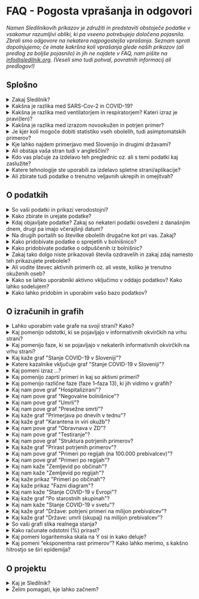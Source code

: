 <h1>FAQ - Pogosta vprašanja in odgovori</h1>

_Namen Sledilnikovih prikazov je združiti in predstaviti obstoječe podatke v vsakomur razumljivi obliki, ki pa vseeno potrebujejo določena pojasnila. Zbrali smo odgovore na nekatera najpogostejša vprašanja. Seznam sproti dopolnjujemo; če imate kakršna koli vprašanja glede naših prikazov (ali predlog za boljše pojasnilo) in jih ne najdete v FAQ, nam pišite na info@sledilnik.org. (Veseli smo tudi pohval, povratnih informacij ali predlogov!)_

## Splošno

<details>
  <summary id=why-sledilnik>Zakaj Sledilnik?</summary>

Naš cilj je pomagati pri razumevanju širjenja virusa in pripomoči k splošni ozaveščenosti, odzivnosti ter učinkovitosti ukrepov za zajezitev virusa. Več v [zavihku O projektu](/sl/about).

</details>

<details>
  <summary id=virus-vs-disease>Kakšna je razlika med SARS-Cov-2 in COVID-19?</summary>

**SARS-CoV-2** je angleška okrajšava za “Severe Acute Respiratory Syndrome Coronavirus 2” – to je mednarodno sprejeto ime virusa, ki povzroča bolezen **COVID-19**. Tudi slednje poimenovanje je kratica, skovana iz besed COrona VIrus Disease ter 2019, torej leta, ko je bolezen prvič izbruhnila.

</details>

<details>
  <summary id=ventilator-vs-respirator>Kakšna je razlika med ventilatorjem in respiratorjem? Kateri izraz je pravi(len)?</summary>

Načeloma sta oba pravilna. Pri Sledilniku smo najprej uporabljali *ventilator*, nato pa smo se po tehtanju argumentov ter na predlog člana strokovne skupine, ki svetuje Ministrstvu za zdravje, odločili za uporabo izraza *respirator*. Izraz "*medicinski ventilator*" je sicer ustreznejši z vidika medicinske stroke in tudi slovenskega jezika, izraz "respirator" pa se nam zdi boljši zaradi jedrnatosti in hkratne jasnosti v splošni oz. pogovorni uporabi. Več o dilemah poimenovanja lahko preberete v odličnem članku [**Respirator ali ventilator?** (STA, 24. marca 2020)](https://www.sta.si/2743782/respirator-ali-ventilator).

</details>

<details>
  <summary id=confirmed-cases>Kakšna je razlika med izrazom novookužen in potrjen primer?</summary>

V Sledilniku uporabljamo nabor izrazov, ki so razloženi v odgovoru [Kaj pomeni izraz …?](#chart-terminology). Za druge izraze, kot so novookužen, ki se pojavljajo v medijih, ne pa tudi v naših grafih, lahko pri uporabi pomaga [slovar Fran, različica covid-19](https://fran.si/o-portalu?page=Covid_19_2020).

</details>

<details>
  <summary id=all-infected>Je kjer koli mogoče dobiti statistiko vseh obolelih, tudi asimptomatskih primerov?</summary>

To trenutno ni mogoče. Razlogov je več: režim testiranja se je že večkrat spremenil (gl. [graf Stanje COVID-19 v Sloveniji](/sl/stats#chart-phases)) in vedno zajema le del populacije. Statistike asimptomatskih bolnikov, ki ne kažejo simptomov in niso zato nikjer zavedeni, tako ni mogoče dobiti.

</details>

<details>
  <summary id=other-countries>Kje lahko najdem primerjavo med Slovenijo in drugimi državami?</summary>

Na Sledilnikovi strani [Svet](/sl/world) je na voljo zemljevid sveta, ki prikazuje [Stanje COVID-19 v svetu](/sl/world#world-chart). Na tej strani sta tudi grafa [Države: potrjen primeri na milijon prebivalcev](/sl/world#countries-cases-chart) in [Države: umrli (skupaj) na milijon prebivalcev](/sl/world#countries-deaths-chart), ki kaže primerjavo med Slovenijo in različnimi skupinami držav glede na potrjene primere in število smrti zaradi COVID-19 na milijon prebivalcev.

Za podrobnejše primerjave, ki upoštevajo še druge kategorije razen umrlih, si lahko vedno ogledate katero od strani, kot sta [Coronavirus Pandemic](https://ourworldindata.org/coronavirus), stran raziskovalne skupine Our World in Data univerze v Oxfordu, ki omogoča prikaz in primerjavo podatkov za izbrane države, ter [COVID-19 Dashboard](https://coronavirus.jhu.edu/map.html), stran univerze Johns Hopkins (ene vodilnih raziskovalnih institucij v ZDA). Zaradi nezanesljivih podatkov je manj priporočljiva stran [Worldometer](https://www.worldometers.info/coronavirus/).

</details>

<details>
  <summary id=english-translation>Ali obstaja vaša stran tudi v angleščini?</summary>

Glavni prikazi Sledilnika so že prevedeni tako v angleščino kot v nekaj drugih jezikov (DE, HR, IT), v angleščini sta na voljo tudi stran [stran O projektu](/en/about), ki zajema osnovne podatke in vire podatkov, ter [stran FAQ - Pogosta vprašanja in odgovori](/en/faq). Preostale strani bodo prevedene takoj, ko bo mogoče. Sicer sta na voljo za prosto uporabo tako besedilni del kot izvorna koda. Vsi podatki so v bazi že zavedeni tudi z angleškimi oznakami, zato je mogoča tudi njihova mednarodna uporaba (izvoz).

</details>

<details>
  <summary id=are-you-paid>Kdo vas plačuje za izdelavo teh preglednic oz. ali s temi podatki kaj zaslužite?</summary>

Nihče oz. ne. Sledilnik je neprofitna pobuda, ustvarjena kot podpora sprotnemu zbiranju in urejanju ključnih podatkov o širjenju koronavirusa pri nas. Naša baza podatkov je javna in prosto dostopna, torej brezplačna in nekomercialna, in bo takšna tudi ostala. Gl. tudi vprašanje [Kako lahko pridobim in uporabim vašo bazo podatkov](#data-usage).

</details>

<details>
  <summary id=tech-used>Katere tehnologije ste uporabili za izdelavo spletne strani/aplikacije?</summary>

Stran je v JavaScriptu s pomočjo Vue.js, vizualizacije in grafi so narejeni v F# s pomočjo knjižnic Highcharts, projekt pa je odprt in na voljo na [GitHubu - Sledilnik](https://github.com/sledilnik).

</details>

<details>
  <summary id=restrictions>Ali zbirate tudi podatke o trenutno veljavnih ukrepih in omejitvah?</summary>

Ob uporabi razpoložljivih virov podatkov smo se trudili kar se da celovito zbrati in povzeti trenutno veljavne ukrepe, ki jih je sprejela slovenska vlada kot odgovor na pandemijo COVID-19, predvsem na izbranih področjih, ki se najbolj dotikajo vsakdanjega življenja.
Informacije, dostopne prek spletnega Sledilnika, vključno s povezavami na druge strani, so zbrane iz številnih uradnih virov, s katerimi nismo neposredno povezani, zato se je treba zavedati, da so zgolj informativne narave in se lahko občasno spreminjajo. Trenutni ukrepi so zbrani na strani [Ukrepi in omejitve](/sl/restrictions).
</details>

## O podatkih

<details>
  <summary id=data-reliability>So vaši podatki in prikazi verodostojni?</summary>

Podatke zbiramo iz različnih uradnih in drugih javnih virov – navedeni so na [strani Podatki](/sl/data).

Od 28. marca 2020 imamo vzpostavljeno tudi povezavo z Ministrstvom za zdravje, NIJZ in zdravstvenimi zavodi, od katerih zdaj neposredno dobivamo strukturirane podatke. Ekipa Sledilnika ne nadzoruje točnosti izvirnih podatkov in ne objavlja podatkov, ki niso pridobljeni iz uradnih virov ali sredstev javnega obveščanja, zato pa vse podatke navzkrižno preverja, da so pravilni in skladni z izvornimi.

</details>

<details>
  <summary id=data-collection>Kako zbirate in urejate podatke?</summary>

[Bazo podatkov](https://docs.google.com/spreadsheets/d/1N1qLMoWyi3WFGhIpPFzKsFmVE0IwNP3elb_c18t2DwY/edit#gid=0) urejamo s podatki NIJZ (po kategorijah). Podatke po regijah in starosti kdaj tudi kasneje dopolnjujemo in navzkrižno preverjamo, ko se spremenijo zaradi epidemioloških raziskav. Podatke o občinah sledimo v [tabeli Kraji](https://docs.google.com/spreadsheets/d/1N1qLMoWyi3WFGhIpPFzKsFmVE0IwNP3elb_c18t2DwY/edit#gid=598557107).

Urejanje podatkov bolnišnične oskrbe – [tabela Pacienti](https://docs.google.com/spreadsheets/d/1N1qLMoWyi3WFGhIpPFzKsFmVE0IwNP3elb_c18t2DwY/edit#gid=918589010):

- Dobivamo dnevna poročila in spremljamo objave vseh bolnišnic za COVID-19 (UKC Ljubljana, UKC Maribor, UK Golnik, SB Celje) – okoli 8h.

- Spremljamo število hospitaliziranih: vsi oddelki, v intenzivni enoti in na respiratorju (intubirani).

- Iz podatkov evidentiramo tudi prehode (sprejem/odpust) med posameznimi stanji (kadar je to mogoče zaznati).

- Kjer so podatki o prehodih (sprejem/odpust) nepopolni, s sklepanjem določimo vrednosti (uporabimo formulo).

- Vsi viri in sklepanja so zabeleženi kot komentar v posameznih celicah (možnost preverjanja).

- Podatke primerjamo s sumarnimi podatki o hospitaliziranih in intenzivni terapiji, ki jih objavlja Vlada RS.

  </details>

<details>
  <summary id=data-publish-time>Kdaj objavljate podatke? Zakaj so nekateri podatki osveženi z današnjim dnem, drugi pa imajo včerajšnji datum?</summary>

Večina podatkov se zbira za pretekli dan ob 23.59 (testi, potrjeni primeri ...), podatke o hospitalizacijah pa večinoma pridobimo do 9. ure vsak dan za vse bolnišnice. **Naši podatki so tako osveženi ponavadi med 10.00 in 12.00**.

Ko objavimo sveže dnevne podatke, so ti na voljo na vseh naših distribucijskih poteh (CSV, REST, spletna stran), o objavi poročamo tudi na družbenih omrežjih ([Facebook](https://www.facebook.com/COVID19Sledilnik) in [Twitter](https://twitter.com/sledilnik)).

</details>

<details>
  <summary id=data-differences>Na drugih portalih so številke obolelih drugačne kot pri vas. Zakaj?</summary>

Sledilnik uporablja zgolj potrjene, uradne podatke, ki jih dnevno sporočajo NIJZ in vse slovenske bolnišnice, ki zdravijo bolezen COVID-19. Naši podatki tako prihajajo neposredno iz preverjenih virov, hkrati pa jih tudi sami navzkrižno primerjamo že od začetka delovanja (4. 3. 2020). Razlike v objavljenih podatkih se po navadi pojavijo zato, ker so bili zajeti ob različnih urah dneva. Gl. tudi vprašanje [So vaši podatki in prikazi verodostojni?](#data-reliability)

</details>

<details>
  <summary id=data-hospital-in>Kako pridobivate podatke o sprejetih v bolnišnico?</summary>

Bolnišnice o posameznih sprejemih ali odpustih, iz katerih bi lahko pridobili natančne podatke, ne poročajo vedno. Število sprejemov ponavadi izračunamo iz podatkov o trenutno hospitaliziranih in razlike glede na prejšni dan, ki ji prištejemo število odpuščenih in umrlih na določen dan. Podobno vodimo tudi evidenco o sprejemih in odpustih v enotah za intenzivno terapijo ter za priklop in odklop na/od respirator(ja).

</details>

<details>
  <summary id=data-hospital-out>Kako pridobivate podatke o odpuščenih iz bolnišnic?</summary>

Podatek **Odpuščeni iz bolnišnice** je izračunan na podlagi podatkov, ki jih dnevno dobivamo neposredno iz bolnišnic, torej iz preverjenega vira. Večinoma za vse bolnišnice dobivamo dnevno število odpuščenih, iz katerega lahko sklepamo o številu novo sprejetih. Glej tudi [Kako pridobivate podatke o sprejetih v bolnišnico?](#data-hospital-in)

</details>

<details>
  <summary id=data-recovered>Zakaj tako dolgo niste prikazovali števila ozdravelih in zakaj zdaj namesto teh prikazujete prebolele?</summary>

Sledilnik se je pri številu ozdravelih zanašal na uradne vire (Vlada RS, mediji). Poročanja o ozdravelih so žal še vedno redka – za zdaj imamo samo par potrjenih virov o "ozdravelih", rednih podatkov in uradnih virov pa ni, kakor tudi ne uradne defincije, kdaj je določena oseba ozdravela. V okviru Inštituta za mikrobiologijo in imunologijo je potekala [nacionalna raziskava o COVID-19](https://covid19.biolab.si/), ki bo pokazala tudi, koliko ljudi je bolezen COVID-19 že prebolelo. Ker trenutno še ni znano, kakšne so morebitne posledice prebolele bolezni COVID-19 (s tem se ukvarjajo različne študije, rezultati pa še dolgo ne bodo znani), in ker tudi zdravstvene institucije govorijo o preboleli bolezni (in ne o ozdravelih), smo skladno s tem spremenili tako terminologijo kot način izračunavanja števila *aktivnih* (trenutno stanje potrjeno okuženih) in *prebolelih* (skupaj). Gl. tudi vprašanje [Ali vodite števec aktivnih primerov oz. ali veste, koliko je trenutno okuženih oseb?](#data-active-cases).

Ministrstvo za zdravje je 14. aprila objavilo [Priporočila za zaključek izolacije in vrnitev na delovno mesto](https://www.zbornica-zveza.si/wp-content/uploads/2020/04/PRIPORO%C4%8CILO-Zaklju%C4%8Dek-izolacije-in-vrnitev-na-delovna-mesta-po-preboleli-bolezni-COVID-19.pdf), iz katerih lahko razberemo, kdaj se za osebo sklepa, da je prebolela okužbo in se lahko vrne na delo. Za osebe s simptomi je to 14 dni po umiritvi simptomov, za zdravstvene delavce je po 14 dneh obvezen kontrolni bris, ki mora biti negativen 2x zapored. Vlada RS sicer redno poroča o odpuščenih iz bolnišnice, za katere pa ne vemo, ali so res že preboleli bolezen. Iz objavljenih priporočil je razvidno, da sta pri teh bolnikih po odpustu v domačo oskrbo potrebna dva zaporedna negativna kontrolna brisa, da bi se oseba štela za sposobno vrnitve na delo. ECDC je v svojem [poročilu](https://www.ecdc.europa.eu/sites/default/files/documents/covid-19-rapid-risk-assessment-coronavirus-disease-2019-ninth-update-23-april-2020.pdf) navedla: *The 14-day incidence of reported COVID-19 cases in the EU/EEA and UK, providing an estimate of the prevalence of active cases in the population...*, zato smo izbrali 14-dnevno obdobje kot povprečno trajanje okužbe, torej čas, ko je potrjen primer aktiven.

Opazili smo, da [Worldometer](https://www.worldometers.info/coronavirus/#countries) poroča o številu okrevanj, a žal nam podatka, od kod črpajo te informacije, ni uspelo pridobiti. Tudi nekateri drugi viri preprosto združujejo prebolele osebe s številom odpuščenih bolnikov iz bolnišnic. Ker menimo, da ta dva podatka ne kažeta enakega stanja bolezni, smo se odločili, da jih prikazujemo ločeno; to sta  kazalnika **Odpuščeni iz bolnišnice** in **Preboleli**.

*Opomba: izračun prebolelih smo spremenili 9. 5. 2020, in sicer izračunavamo prebolele zdaj po 14-dnevnem obdobju od potrditve primera (prej 21 dni), zato je bil opazen skok v številu prebolelih. Prosimo, da v oceni števila prebolelih upoštevate to razliko v izračunu. Podrobnejša razlaga spremenjenega izračunavanja je na voljo v članku na Mediumu [Od potrjeno okuženih do prebolelih](https://medium.com/@sledilnik/94c81674718e).*

</details>

<details>
  <summary id=data-active-cases>Ali vodite števec aktivnih primerih oz. ali veste, koliko je trenutno okuženih oseb?</summary>

Da, od konca aprila naprej grafično prikazujemo tudi te kazalnike. [Graf Stanje COVID-19 v Sloveniji](/sl/stats#metrics-comparison-chart) kaže sliko potrjenih primerov. Privzeti prikaz je **Aktivni** (zgoraj levo), ki nam kaže število aktivnih primerov in posebej še število hospitaliziranih, v intenzivni enoti ter na respiratorju (intubirani). S spremenitvijo prikaza *Aktivnih* v prikaz **Na dan** lahko vidimo podrobnosti stanja aktivnih oz. potrjenih primerov po posameznih dnevih (testiranja, potrjeni primeri, sprejeti v bolnišnico in odpuščeni, sprejeti v intenzivno enoto in odpuščeni ...), če pa izberemo prikaz **Skupaj**, lahko poleg drugih podatkov vidimo tudi število prebolelih.

Kazalnika *Aktivni primeri* in *Preboleli* nista podatka, pridobljena iz javnih virov; oba kažeta na osnovi uradnih podatkov izračunano vrednost. Vrednost *Aktivni primeri* je izračunana s preprostim odštevanjem uradnih podatkov za relevantno kategorijo, vrednost *Preboleli (skupaj)* odslikava stanje vseh potrjenih primerov pred dvema tednoma (minus umrli). Število prebolelih je preprosta ocena, ki temelji na vrednosti vseh potrjenih primerov v preteklosti na podlagi domneve, da se bolezen **povprečno preboli najkasneje v 14 dneh** (vir: [ECDC poročilo](https://www.ecdc.europa.eu/sites/default/files/documents/covid-19-rapid-risk-assessment-coronavirus-disease-2019-ninth-update-23-april-2020.pdf)); tako je število prebolelih na določen dan enako številu vseh potrjenih primerov dva tedna pred danim datumom, od katerega se odšteje še število umrlih do istega dne, ko se ugotavlja število prebolelih. Ocena je poenostavljena v smislu, da ne upošteva primerov resnejših dolgotrajnih komplikacij bolezni COVID-19.

*Opomba: izračun prebolelih smo spremenili 9. 5. 2020, in sicer izračunavamo prebolele zdaj po 14-dnevnem obdobju od potrditve primera (prej 21 dni), zato je bil opazen skok v številu prebolelih. Prosimo, da v oceni števila prebolelih upoštevate to razliko v izračunu. Podrobnejša razlaga spremenjenega izračunavanja je na voljo v članku na Mediumu [Od potrjeno okuženih do prebolelih](https://medium.com/@sledilnik/94c81674718e).*

Formula za izračun vrednosti:
- Preboleli (skupaj) = Potrjeni primeri (skupaj) pred 14 dnevi – Umrli (skupaj) do dneva izračuna

- Aktivni primeri = Potrjeni primeri (skupaj) − Preboleli (skupaj) − Umrli (skupaj)

</details>

<details>
  <summary id=data-contribute>Kako se lahko uporabniki aktivno vključimo v oddajo podatkov? Kako lahko sodelujem?</summary>

Sledilnik ne zbira osebnih podatkov uporabnikov niti podatkov, ki bi jih želeli o svojem stanju ali o stanju v bolnišnicah posredovati posamezniki.

Lahko pa uporabniki prostovoljno pomagate z zbiranjem in preverjanjem podatkov iz medijev (in tudi s terena), pri statističnih in drugih analizah ipd. Za takšno obliko sodelovanja, opozorila in konstruktivne predloge nam pišite na info@sledilnik.org.

</details>

<details>
  <summary id=data-usage>Kako lahko pridobim in uporabim vašo bazo podatkov?</summary>

Naša baza podatkov je javna in prosto dostopna v obliki [**CSV datotek**, **REST API-ja** in **Google Docs preglednic**](/sl/data). Prosimo vas, da nam sporočite, s kakšnim namenom boste podatke uporabili, ter Sledilnik obvezno navedete kot vir.

Ker so oznake podatkov tudi v angleščini (gl. vprašanje [Ali obstaja vaša stran tudi v angleščini?](#english-translation)), je mogoča tudi njihova mednarodna uporaba (izvoz, prikaz).

</details>

## O izračunih in grafih

<details>
  <summary id=chart-usage>Lahko uporabim vaše grafe na svoji strani? Kako?</summary>

Lahko! Na svojo spletno stran lahko vgradite poljuben graf ali prikaz – ob navedbi vira, seveda. Grafi imajo na desni strani gumb *Deli graf na*, s katerim lahko izbirate, kje želite graf deliti (FB, TW, splet). Lahko pa tudi [kliknete sem](/sl/embed) in s seznama izberete graf, ki ga želite vgraditi.

</details>

<details>
  <summary id=chart-infocard-percent>Kaj pomenijo odstotki, ki se pojavljajo v informativnih okvirčkih na vrhu strani?</summary>

Gre za odstotno stopnjo rasti na današnji dan v številu oseb glede na prejšnji dan. Če je, recimo, včeraj bilo v intenzivni enoti 16 oseb, danes pa so sprejeli še štiri, je to 25 % več glede na včerajšnje stanje.

</details>

<details>
  <summary id=chart-infocard-phase>Kaj pomenijo faze, ki se pojavljajo v nekaterih informativnih okvirčkih na vrhu strani?</summary>

Vlada RS je 6. 10. 2020 predstavila [načrt in ukrepe za zajezitev novega vala okužb s koronavirusom](https://www.gov.si/novice/2020-10-06-predsednik-vlade-janez-jansa-predstavil-nacrt-in-ukrepe-za-2-val-koronavirusa/). Ta ima **tri faze**. Vsaka faza nam pove, katere ukrepe moramo sprejeti, da bi zajezili širitev okužb. *Uradna verzija ukrepov je na voljo na tej [povezavi](https://www.gov.si/assets/vlada/Fotografije/PV/10-2020/ukrepi.pptx), preglednejši infogram pa [tukaj](https://infogram.com/nacrt_ukrepov_2_val-1h9j6q3y1y852gz).*

**Faze temeljijo na treh dejavnikih, ki jih vključno s številko faze prikazujejo posamezne infokartice na vrhu Sledilnikove strani**:
* Število pozitivnih prebivalcev na COVID-19 na 100.000 prebivalcev v okviru zadnjih 14 dni. Podatek je prikazan na infokartici *14-dnevna pojavnost*.
* Število obolelih v bolnišnicah. Podatek je prikazan na infokartici *Hospitalizirani*.
* Število obolelih v v enoti za intenzivno terapijo. Podatek je prikazan na infokartici *V intenzivni enoti*.

**Zelena faza** ni posebej opredeljena. To je faza pripravljenosti, v kateri se zavedamo, da bo koronavirus še nekaj časa med nami, zato se morajo upoštevati splošni higienski ukrepi – razkuževanje, nošenje maske in ohranjanje varnostne razdalje; epidemiološke služba deluje normalno v skladu z ZNB. NIJZ je pripravil [splošna priporočila za obdobje sproščanja ukrepov](https://www.nijz.si/sl/preprecevanje-okuzbe-z-virusom-sars-cov-2-v-obdobju-sproscanja-ukrepov), ki jih je smiselno upoštevati ves čas.

**Oranžna faza** je sestavljena iz treh paketov ukrepov glede na stanje vseh treh dejavnikov.
1. paket: **> 40** (14-dnevna pojavnost) **> 60** (hospitalizirani) **> 15** (v intenzivni enoti). Ukrepi: omejitev zbiranja 10/50/500; obvezne maske v zaprtih prostorih, na JPP in v gneči na prostem; časovna omejitev dela gostinskih lokalov; obvezni testi in karantene za [nevarne države](sl/stats#europe-chart); priporočeno delo od doma; posamične prepovedi obiskov v ogroženih domovih za ostarele.

2. paket: **> 80** (14-dnevna pojavnost) **> 100** (hospitalizirani) **> 20** (v intenzivni enoti). Ukrepi: strežba samo sedečim za mizami, razredčitev miz v lokalih; zbiranje do 10 ljudi javno in zasebno (izjema: verski obredi in poroke; nadzorovane javne kulturne in športne prireditve ob upoštevanju ukrepov); prireditve brez zakusk; obvezna uporaba razkuževalnih sredstev za roke v skupnih prostorih večstanovanjskih stavb ter poslovnih stavb (obvezna namestitev razpršilnikov za razkužila); omejitev števila oseb v zaprtih javnih prostorih (trgovine, banke, pošte, uradi ipd.); prepoved obiskov v domovih za ostarele in bolnišnicah v posameznih okoljih/občinah.

3. paket: **> 120** (14-dnevna pojavnost) **> 180** (hospitalizirani) **> 30** (v intenzivni enoti). Ukrepi: zapora/karantena posameznih občin ali regij; splošna prepoved obiskov v bolnišnicah in zavodih; zaprtje gostinskih lokalov; zaprtje fitnes centrov in športnih objektov za amaterje, za skupinske športe; omejitev delovanja frizerskih in kozmetičnih salonov na največ eno stranko na prostor; prepoved vseh javnih in kulturnih prireditev ter verskih obredov in porok v posameznih občinah ali regijah; zaprtje nenujne zdravstvene in zobozdravstvene dejavnosti.

**Rdeča faza** je sestavljena iz treh paketov ukrepov glede na stanje vseh treh dejavnikov.
1. paket: **> 140** (14-dnevna pojavnost) **> 250** (hospitalizirani) **> 50** (v intenzivni enoti). Ukrepi: zaprtje trgovskih centrov; šola na daljavo za srednje šole in univerze; zaprtje kulturnih ustanov; splošna prepoved verskih obredov in porok s prisotnimi gosti.

2. paket: **> 170** (14-dnevna pojavnost) **> 300** (hospitalizirani) **> 50** (v intenzivni enoti). Ukrepi: šola na daljavo za vse; posebni dodatni sloti za starejše; zaprtje frizerskih in kozmetičnih salonov; zaprtje hotelov; zaprtje športnih objektov za amaterje za individualne športe ter za športno dejavnost otrok in mladostnikov; omejitev gibanja med 22.30 in 5. uro.

3. paket: **> xxx** (14-dnevna pojavnost) **> 360** (hospitalizirani) **> 60** (v intenzivni enoti). Ukrepi: omejitev gibanja med občinami; zaprtje vrtcev; zaustavitev javnega prometa; zaprtje meja (razen tovorni promet in nujni prehodi); omejitev izhodov razen nujnih izjem; zapiranje posameznih gospodarskih dejavnosti. (V veljavi tudi vsi drugi sektorski ukrepi državnega načrta.)

Vsi trenutno veljavni ukrepi in omejitve so zbrani na strani [Ukrepi in omejitve](/sl/restrictions).

</details>

<details>
  <summary id=metrics-comparison-chart>Kaj kaže graf "Stanje COVID-19 v Sloveniji"?</summary>

[Graf](/sl/stats#metrics-comparison-chart) prikazuje dnevno in skupno dinamiko širjenja okužbe od začetka do danes. Uporabljeni kazalniki (gl. [Katere kazalnike vključuje graf o stanju?](#chart-metrics-included)) nam pomagajo razumeti, kako uspešno obvladujemo širjenje virusa. Spremljamo lahko, kakšen je dnevni prirast primerov, in posredno vidimo, ali ukrepi delujejo; iz podatka o številu hospitaliziranih in deleža teh v intenzivni enoti lahko razberemo, koliko oseb je bolezen resno ogrozila, hkrati pa nam ti podatki kažejo tudi, kolikšna je obremenjenost zdravstvenega sistema.

Spodaj na časovnem traku so označene prelomne točke: od prvega potrjenega primera (4. 3. 2020) do ukrepov (po ključni besedi in datumu), sprejetih za zajezitev širjenja, ter njihovega rahljanja, kar nam pomaga spremljati dinamiko spremenljivk glede na ukrepe.

</details>

<details>
  <summary id=chart-metrics-included>Katere kazalnike vključuje graf "Stanje COVID-19 v Sloveniji"?</summary>

[Graf](/sl/stats#metrics-comparison-chart) vključuje:

* **Testiranja (na dan)** = Število opravljenih testiranj na prisotnost virusa SARS-CoV-2, ki povzroča bolezen COVID-19. V prvih fazah epidemije je to bil pomemben pokazatelj razširjenosti virusa, a se je s spremembo metodologije testiranja oz. vzorca testiranih to spremenilo v kazalec kapacitete zdravstvenega oz. diagnostičnega sistema.

* **Testiranja (skupaj)** = Vsota testiranj do dne; podatek je uporaben v smislu primerjave oz. deleža celotne populacije, vendar je zavajajoč, saj so določene osebe lahko testirane večkrat (npr. zdravstveni delavci, zaposleni v DSO ipd.).

* **Potrjeni primeri (na dan)** = Število potrjenih primerov na dan na podlagi testov. Ta kazalec ne odraža dejanskega gibanja novih okužb v populaciji, saj se s testi ne vzorči celotne populacije, ampak se ciljno testira rizične in poklicne skupine.

* **Potrjeni primeri (skupaj)** = Skupno število vseh potrjenih primerov do določenega dne.

* **Aktivni primeri** = Potrjeni primeri (skupaj) – Preboleli (skupaj) – Umrli (skupaj)

* **Preboleli (skupaj)** = Število prebolelih na določen dan je preprosta ocena, enaka številu vseh potrjenih primerov dva tedna pred danim datumom (ob predpostavki, da se bolezen povprečno preboli najkasneje v 14 dneh), od katerega se odšteje še število umrlih do istega dne, ko se ugotavlja število prebolelih. Gl. tudi [Zakaj tako dolgo niste prikazovali števila ozdravelih in zakaj zdaj namesto teh prikazujete prebolele?](#data-recovered)

* **Hospitalizirani** = Trenutno število oseb v bolnišnični oskrbi (na navadnem oddelku ali v enoti za intenzivno terapijo).

* **Hospitalizirani (skupaj)** = Vsota vseh do sedaj sprejetih v bolnišnico do dne.

* **V intenzivni enoti** = Trenutno število oseb v enotah intenzivne terapije.

* **Na respiratorju (intubirani)** = Trenutno število oseb, ki za dihanje potrebujejo respirator (medicinski ventilator).

* **Odpuščeni iz bolnišnice (na dan)** = Število odpuščenih iz bolnišnice na ta dan.

* **Odpuščeni iz bolnišnice (skupaj)** = Vsota vseh odpuščenih iz bolnišnice do tega dne.

* **Umrli (na dan)** = Število umrlih za posledicami COVID-19 na ta dan.

* **Umrli (skupaj)** = Vsota vseh umrlih do tega dne.

</details>

<details>
  <summary id=chart-terminology>Kaj pomeni izraz …? </summary>

Sledilnik uporablja terminologijo, ki je skladna z uradnimi oznakami in smernicami WHO in ECDC (Evropskega centra za preprečevanje in obvladovanje bolezni). V prikazih se uporabljajo naslednje oznake:
* **potrjeni primeri** = To je število oseb, ki so bile pozitivne na testu prisotnosti virusa SARS-CoV-2. Ker je število potrjenih primerov odvisno zgolj od testiranja in ker zaradi spremenjene politike testiranja večina okuženih z blagimi simptomi sploh ne bo testirana na prisotnost COVID-19, je podatek o potrjenih primerih bistveno manjši od dejanskega števila okuženih ljudi.

* **hospitalizirani** = To je število potrjenih primerov, ki imajo tako resne simptome bolezni COVID-19, da so bile sprejete v bolnišnično oskrbo.

* **v intenzivni enoti** = Označuje število hospitaliziranih oseb, ki so zaradi simptomov bolezni COVID-19 v življenjski nevarnosti in potrebujejo namestitev v enoti za intenzivno terapijo. Gre za podmnožico kategorije *Hospitalizirani*.

* **na respiratorju (intubirani)** = Označuje število hospitaliziranih oseb v intenzivni enoti, ki za dihanje potrebujejo respirator (medicinski ventilator) z intubacijo (invazivna mehanska ventilacija). Gre za podmnožico kategorije *V intenzivni enoti* in kategorije *Hospitalizirani*.

* **preboleli** = To je ocena števila oseb, pri katerih je bila potrjena okužba in naj bi po 14 dneh prebolele bolezen. Število prebolelih je tako enako številu vseh potrjenih primerov dva tedna pred danim datumom, od katerega se odšteje še število umrlih do istega dne, ko se ugotavlja število prebolelih. Gl. tudi [Zakaj tako dolgo niste prikazovali števila ozdravelih in zakaj zdaj namesto teh prikazujete prebolele?](#data-recovered)

</details>

<details>
  <summary id=cases-chart>Kaj pomenijo zaprti primeri in kaj so aktivni primeri? </summary>

Vse potrjene primere kaže [graf Potrjeni primeri](/sl/stats#cases-chart). Sicer pa je za spremljanje epidemije pomembno vedeti, koliko je še aktualno okuženih. Zato uporabljamo terminologijo:

**Zaprti primeri** – seštevek vseh potrjenih primerov, ki niso več okuženi z virusom, torej števila prebolelih in mrtvih.

**Aktivni primeri** – pomenijo vse potrjene okužbe z virusom, ki so še vedno aktualne (osebe virus še vedno prebolevajo). Gl. tudi [Katere kazalnike vključuje graf o stanju?](#data-recovered)

</details>


<details>
  <summary id=chart-phases>Kaj pomenijo različne faze (faze 1–faza 13), ki jih vidimo v grafih?</summary>

Navpične črte delijo faze, zamejene z datumi, ko so odgovorni organi spremenili način zbiranja informacij o širjenju okužbe (spremeni se način testiranja, razglašena ali preklicana epidemija, spremeba sledenja stikov...).

Faze so prikazane zato, ker se je s spremembo metodologije testiranja ali sledenja stikov spremenil tudi pomen določenih kazalcev, po katerih lahko presojamo razširjenost okužb.

* **Faza 1 (4.–12. marec 2020)**: Zabeleženi so prvi primeri okužbe pri nas. Sledi se vsem primerom, testirajo se vsi kontakti.

* **Faza 2 (13.–19. marec 2020)**: Spremeni se [metodologija testiranja, razglašena epidemija](https://www.gov.si/novice/2020-03-14-spremenjeno-diagnosticiranje-za-realnejse-nacrtovanje-ukrepov-za-obvladovanje-epidemije/), uvedejo se interventni ukrepi o samoizolaciji in socialnem distanciranju.

* **Faza 3 (20. marec–7. april)**: Ponovno [se spremeni metodologija testiranja](https://www.gov.si/novice/2020-03-22-ministrstvo-za-zdravje-z-vrsto-ukrepov-v-boju-proti-covid-19/), vzpostavi se prepoved zbiranja več kot petih oseb na javnih površinah.

* **Faza 4 (8.–15. april)**: Nova [sprememba metodologije testiranja](https://www.gov.si/assets/ministrstva/MZ/DOKUMENTI/Koronavirus/145-Dopolnitev-navodil-glede-testiranja-na-COVID-19.pdf) – dodatno se testirajo tudi osebe z blagimi simptomi iz gospodinjstev, v katerih je več oseb z okužbo dihal.

* **Faza 5 (15.–21. april)**: Nova [sprememba metodologije testiranja](https://www.gov.si/assets/ministrstva/MZ/DOKUMENTI/Koronavirus/Druga-dopolnitev-navodil-za-testiranje-na-COVID-19.pdf) – ponovno se **po možnosti** testirajo **vse** osebe, pri katerih obstaja sum za mogočo okužbo s SARS-CoV-2 virusom.

* **Faza 6 (21. april–15. maj)**: Nova [sprememba metodologije testiranja](https://www.nijz.si/sites/www.nijz.si/files/uploaded/testiranje-pacientov-na-covid-19_21_4_2020.pdf) – ponovno se testirajo **vse** osebe, pri katerih obstaja sum za mogočo okužbo s SARS-CoV-2 virusom. Začne se [nacionalna raziskava](https://www.gov.si/novice/slovenija-bo-kot-prva-drzava-izvedla-raziskavo-koliko-ljudi-je-bolezen-covid19-nevede-prebolelo/) 3000 naključnih oseb (dodatna testiranja, testiranje krvi na prisotnost protiteles).

* **Faza 7 (15. maj-10. september)**: Vlada [prekliče epidemijo](https:https://www.gov.si/novice/2020-05-15-vlada-preklicala-epidemijo-nalezljive-bolezni-sars-cov-2-covid-19/) – nadaljne sproščanje ukrepov (karantena samo za državljane tretjih držav), večina ukrepov je ostala do konca maja.

* **Faza 8 (10. september–9. oktober)**: [Sprememba metodologije testiranja otrok](https://www.24ur.com/novice/korona/otrok-do-konca-prve-triade-z-blagimi-znaki-okuzbe-dihal-ne-bodo-vec-testirali.html) – mlajši otroci (do konca prve triade) se ne bodo več testirali samo ob simptomih prehlada, ampak šele ko bi imeli tako znake okužbe dihal kot tudi vročino in drisko.

* **Faza 9 (9.-17. oktober)**: NIJZ je sporočil da prehaja na [delno sledenje stikov](https://www.sta.si/2816961/zaradi-prevec-okuzb-s-koronavirusom-epidemiologi-dolocili-prioritete-pri-iskanju-stikov) – epidemiološka služba bo zaradi preveč okužb z novim koronavirusom prioritetno iskala stike okuženih v domovih starejših, socialnovarstvenih zavodih, šolstvu, zdravstvu in skupnih gospodinjstvih. Računajo na vse okužene, da sami obvestijo stike, ti pa naj ravnajo preventivno.

* **Faza 10 (17.-19. oktober)**: NIJZ je sporočil da [ne bo več sledil stikom](https://www.nijz.si/spremenjen-protokol-sledenja-stikom-okuzenih-z-novim-koronavirusom-sars-cov-2) – epidemiološka služba bo zaradi preveč okužb z novim koronavirusom vzpostavila kontakt z vsako osebo s potrjeno okužbo preko telefona, ji podala informacije o poteku izolacije in izdala kodo za aktivacijo v aplikaciji #OstaniZdrav. Oseba s potrjeno okužbo bo prejela tudi navodila, da sama obvesti vse osebe, s katerimi je bila v stiku. Posledično ne bo podajala predlogov za ukrep karantene.

* **Faza 11 (19.-26. oktober)**: Vlada je razglasila [epidemijo](https://www.gov.si/novice/2020-10-18-vlada-razglasila-epidemijo-nalezljive-bolezni-covid-19-na-obmocju-republike-slovenije/).

* **Faza 12 (26. oktober-6. november)**: Zaradi preobremenjenosti laboratorijev je prišlo do [spremembe metodologije testiranja](https://zd-sentjur.si/wp-content/uploads/2020/10/Nova_navodila_glede_testiranja_in_i_P.pdf). Testira se samo *osebe pri katerih se predvideva težji potek bolezni* in *osebe z epidemiološko indikacijo* (izpostavljena delovna mesta - zdravstvo, DSO, poklici z veliko stiki...). V družini z več bolnimi člani se testira najbolj bolnega oz. tistega, ki hodi na delo.

* **Faza 13 (6. november-)**: Glede na nedavno vključitev večjega števila mest za odvzem brisov se skladno s priporočili strokovno svetovalne skupine [spremeni metodologija testiranja](https://www.gov.si/novice/2020-11-06-spremenjen-nacin-testiranja-na-covid-19/) – brisi nosno-žrelnega predela ponovno jemljejo pri vseh osebah s sumom na covid-19.

</details>

<details>
  <summary id=patients-chart>Kaj nam pove graf "Hospitalizirani"?</summary>

[Graf](/sl/stats#patients-chart) nam v prikazu (*Vse bolnišnice*) kaže celotno sliko hospitalizacij glede na stanje pacientov po dnevih: stolpci s pozitivno vrednostjo (tisti nad vodoravno osjo) prikazujejo število sprejetih, število hospitaliziranih, z rdečimi odtenki so označeni posamezniki v enoti intenzivne terapije ter koliko od teh je v kritičnem stanju na respiratorju (intubirani). Stolpci z negativno vrednostjo (tisti pod vodoravno osjo) prikazujejo število odpuščenih in umrlih ta dan. Spodaj lahko izberemo tudi posamezno COVID-19 bolnišnico in tako pogled omejimo. Če spodaj izberemo pogled *Po bolnišnicah*, pa lahko za vsako od COVID-19 bolnišnic vidimo število oseb v bolnišnični oskrbi po dnevih.

Prikaz je lahko osnova za presojo bolnišničnih zmogljivosti in načrtovanje njihovega morebitnega povečanja. Po besedah ministra za zdravje Tomaža Gantarja je bilo spomladi stanje takšno: "Za bolnike s COVID-19 imamo v bolnišnicah pripravljenih 539 postelj, po potrebi se ta zmogljivost lahko poveča do 1000 postelj, ... Za intenzivno terapijo imamo trenutno na razpolago 113 postelj." Če vemo, da traja hospitalizacija nekoga v intenzivni enoti pri nas pribl. 14 dni ([po besedah dr. Matjaža Jereba](https://www.rtvslo.si/zdravje/novi-koronavirus/matjaz-jereb-smrtnost-kriticno-bolnih-na-oddelku-ni-velika/519962); svetovno povprečje je 3–6 tednov), lahko graf ponudi dober uvid o obremenitvi bolnišnic.

</details>

<details>
  <summary id=care-patients-chart>Kaj nam pove graf "Negovalne bolnišnice"?</summary>

[Graf](/sl/stats#care-patients-chart) nam prikazuje število oseb, ki so nameščeni v negovalne oddelke v bolnišnicah. Te osebe ne potrebujejo hospitalizacijo, zato niso nameščene na akutni oddelek ali intenzivno terapijo ampak so nameščene na negovalnem oddelku začasno.
Ponavadi gre za bolnike iz domov starejših občanov (DSO), ki so prestavljeni na negovalni oddelek za čas ko se v njihovem DSO pripravlja reorganizacija na rdečo in sivo cono. Podobno gre za potrjene primere v psihiatričnih bolnišnicah. 

</details>

<details>
  <summary id=deceased-chart>Kaj nam pove graf "Umrli"?</summary>

[Graf](/sl/stats#deceased-chart) nam prikazuje strukturo umrlih po lokaciji. Tako je prikazano, koliko ljudi je umrlo izven bolnišnic (večinoma gre za umrle v domovih za ostarele), na negovalnih oddelkih (začasno nameščeni), na akutnih oddelkih (hospitalizirani) in v intenzivni terapiji.

</details>

<details>
  <summary id=excess-deaths-chart>Kaj nam pove graf "Presežne smrti"?</summary>

[Graf](/sl/stats#excess-deaths-chart) prikazuje mesečno število umrlih v letu 2020 glede na podatke prejšnjih let. Izbirate lahko med dvema pogledoma: Primerjava po letih, kjer so letošnji podatki prikazani skupaj s podatki za leta 2010-2019 ter Presežek glede na zadnjih 5 let. Presežne smrti so izračunane kot odstotek povprečja za leta 2015-2019. Na tem grafu so tudi potrjene COVID-19 smrti, ki pa jih je manj kot vseh presežnih smrti. Razlog za to je, da COVID-19 smrti zunaj bolnišnic in DSO-jev (še) niso registrirane kot take, del presežka pa lahko predstavljajo tudi dodatne smrti kot posledica ukrepov, denimo slabšega dostopa do zdravstvenih storitev. Vir podatkov je centralni register prebivalstva pri MNZ in zajema vse smrti na področju Republike Slovenije kot tudi Slovencev v tujini, kar se razlikuje od podobnih podatkov, ki jih sicer objavlja SURS. Za zadnjih nekaj tednov so podatki še nepopolni in so možni še popravki. Potrjene COVID-19 smrti temeljijo na vladnih podatkih. 

</details>

<details>
  <summary id=daily-comparison-chart>Kaj kaže graf "Primerjava po dnevih v tednu"?</summary>

[Graf](/sl/stats#daily-comparison-chart) prikazuje dinamiko širjenja okužbe po posameznih dnevih v tednu. Izberete lahko tri poglede: *Potrjeni primeri* (novi primeri na ta dan), *Aktivni primeri* (skupno število aktivnih primerov na ta dan) in *Opravljeni testi* (na ta dan).
Na grafu je tako razvidna tipična tedenska dinamika (vikendi z zmanjšano dejavnostjo testiranja), kakor tudi tedenske rasti ali zmanjšanja na posameznem dnevu v tednu.

</details>

<details>
  <summary id=sources-chart>Kaj kaže graf "Karantena in viri okužb"?</summary>

[Graf](/sl/stats#sources-chart) v osnovnem prikazu *Karantena* (spodaj) prikazuje število oseb, poslanih v karanteno, potrjene primere v določenem tednu in delež potrjenih primerov, ki so bili že v karanteni.

Pozor: Prikaz podatkov o karanteni je narejen na podlagi virov NIJZ. Ker NIJZ podatkov ne objavlja redno oz. lahko prihaja do njihove zakasnitve, za njihovo točnost in popolnost ne odgovarjamo.

Če spodaj preklopimo na prikaz *Viri okužb*, so prikazani potrjeni primeri v določenem tednu po viru: uvoženi, povezani z uvoženimi, lokalni vir in neznani vir. Povečanje neznanega vira je kazalnik, da epidemiološko sledenje ni uspešno pri odkrivanju vira.
Prikaz *Uvoženi primeri* po tednih prikaže države, iz katerih so bili uvoženi posamezni primeri, in število teh primerov.
Vsi trije prikazi (spodaj) so na voljo tudi v obliki *(relativno)*, ki omogoča prikaz po deležu (%) – tako lahko primerjate gibanje kategorij po posameznih tednih.

</details>

<!---

<details>
  <summary id=ratios-chart>Kaj nam pove graf "Delež resnih primerov"?</summary>

[Graf](/sl/stats#ratios-chart) prikazuje deleže resnih primerov bolezni in smrtnosti v treh različnih prikazih. Vsi podatki so prikazani v odstotkih (%).
**Pozor**: Delež resnih primerov prikazuje delež vseh do zdaj hospitaliziranih (+ ICU, respirator). Ta prikaz torej ni vezan na trenutno hospitalizirane, ampak prikazuje hospitalizirane, ICU, respirator in smrti kot delež vseh potrjenih primerov. Če se je število potrjenih primerov na določen dan povečalo, število na respiratorju (intubirani) pa ne (je ostalo nespremenjeno), bo to povzročilo padec % na repiratorjih. Pri tem prikazu ni pomembna dnevna sprememba, ampak se prikazujejo trendi. Na začetku je zato krivulja zelo nestabilna, na koncu pa se stabilizira. Ideja tega grafa je, da nam nudi oceno deleža resnih primerov po posameznih kategorijah.

(*Resni primeri*) nam kaže hospitalizirane, v intenzivni enoti, na respiratorju (intubirani) in umrle kot delež vseh potrjenih primerov. Iz tega je razvidno, kolikšen delež vseh potrjenih primerov ima težjo obliko bolezni, ki zahteva hospitalizacijo, sprejem v intenzivno enoto in uporabo respiratorja.

(*Hospitalizirani*) nam kaže osebe v intenzivni enoti, na respiratorju (intubirani) in umrle v bolnišnici kot delež vseh hospitaliziranih. Ta prikaz ponazori, na kakšnem oddelku in kakšno obravnavo potrebujejo hospitalizirani bolniki.

(*Smrtnost*) nam pokaže delež smrti v bolnišnici glede na vse umrle in delež smrti v intenzivni enoti glede na vse umrle - prikazano s polno črto. S črtkano črto sta prikazani Smrtnost v bolnišnici (koliko oseb umre glede na vse hospitalizirane) in Smrtnost v intenzivni enoti (koliko oseb umre glede na vse sprejete v intenzivno enoto).

Graf je uporaben za razumevanje obravnave bolnikov v Sloveniji in primerjave z drugimi državami (glede na njihova poročila).

</details>
-->


<details>
  <summary id=hcenters-chart>Kaj nam pove graf "Obravnava v ZD"?</summary>

[Graf](/sl/stats#hcenters-chart) prikazuje obravnavo sumov za COVID-19 v zdravstvenih domovih (primarna raven zdravstva), možen je pogled za celo Slovenijo ali po posamezni regiji. Zdravstveni domovi so prva vstopna točka za odvzem brisov za testiranje za prisotnost virusa, zato je porast števila sumov in napotitev na samoizolacijo lahko zgodnji indikator, da je prišlo do novih izbruhov.

Na grafu zato prikazujemo število vseh obiskov nujne medicinske pomoči (tudi za druge bolezni) v zdravstvenih domovih*, številov sumov za COVID-19 na podlagi pregleda na vstopni točki COVID-19 in vse sume na okužbo, ki so bili zaznani na podlagi telefonskega pogovora. Nekatere osebe so tako lahko zavedene večkrat, najprej s telefonskim pogovorom, potem pa še med pregledom. Prikazujemo tudi skupno število napotitev v samoizolacijo.

*Opomba 1: v nekaterih občinah je kontrolna točka za COVID-19 v sklopu bolnišnice (recimo SB Celje in SB Novo mesto). Za obdobje pred 14.4. nimamo podatkov iz teh bolnišnic.*

*Opomba 2: metodologija beleženja sumov preko telefonskega pogovora se je spreminjala, zato so bili na začetku zavedeni vsi sumi, od 23.4. pa naj bi se pri telefonskem pogovoru beležili samo sumi, ko ni bil odrejen pregled in vzem brisa (testiranje). Iz tega razloga je mogoče, da so razlike v tem, kako posamezni zdravstveni domovi poročajo te podatke, in da je to število previsoko.*

Tudi v številu opravljenih testov so zavedena vsa testiranja (tudi ponovitvena), tako da število pozitivnih testov šteje vse pozitivne teste – ista oseba je lahko večkrat testirana in šteta kot pozitivna. Število opravljenih testov je zato lahko večje od števila pozitivnih testov, ki jih poročajo laboratoriji (tam je vsaka oseba zavedena samo enkrat). Gl. tudi [Kaj nam pove graf "Testiranje"?](#test-charts)


</details>


<details>
  <summary id=tests-chart>Kaj nam pove graf "Testiranje"?</summary>

[Graf](/sl/stats#tests-chart) prikazuje skupno število rednih testiranj (prikaz *Redno*) in testiranj [nacionalne raziskave IMI](https://covid19.biolab.si/) (z izbiro prikaza *Raziskava*). S stolpci je prikazano število negativnih in pozitivnih testov na posamezni dan, krivulja kaže dnevni delež pozitivnih testov v odstotkih.

Vse pomembne zdravstvene organizacije in ustanove se zavedajo, da je testiranje za okužbo s koronavirusom eden najpomembnejši dejavnikov, saj lahko le s testiranjem razumemo potek in razsežnost pandemije ter s tem ustrezno odgovorimo na grožnjo, ki jo predstavlja. Se pa vsaka država po svoje spopada s pomanjkanjem testov. Slovenija je *14. marca 2020* spremenila način spremljanja širjenja okužbe (https://www.gov.si/teme/koronavirus/koronavirus-simptomi-okuzbe-in-zdravljenje/), po katerem se ni več testiralo ljudi z okužbo dihal, ki niso potrebovali bolnišnične oskrbe (stanje se zato ocenjuje le na podlagi števila obolelih), testirale pa so se vse osebe z blago okužbo dihal, ki so starejše od 60 let, osebe s potrjenimi drugimi boleznimi (visok krvni tlak, sladkorna bolezen, srčno-žilne, pljučne, ledvične, težje jetrne bolezni) ter osebe z imunskimi pomanjkljivostmi (ne glede na starost). *21. aprila 2020* se je način testiranja spremenil, saj so zdravstveni delavci dobili [navodilo](https://www.gov.si/assets/ministrstva/MZ/DOKUMENTI/Koronavirus/Dodatno-k-Drugi-dopolnitvi-navodil-za-testiranje-na-COVID-19-Testiranje-pri-vseh-osebah-s-sumom.pdf), naj se testirajo vsi pacienti s sumom na okužbo dihal (tudi taki z blažjimi simptomi in ne glede na njihovo starost).

</details>

<details>
  <summary id=infections-chart>Kaj nam pove graf "Struktura potrjenih primerov?</summary>

[Graf](/sl/stats#infections-chart) nudi vpogled, kolikšen je med vsemi potrjenimi primeri dnevni delež potrjeno okuženih oseb iz rizičnih skupin oz. zaposlenih na rizičnih območjih. Zaradi časovno ne dovolj natančnih vhodnih podatkov o potrjenih primerih so dnevne vrednosti (*Po dnevih (povprečno)*) prikazane kot drseče povprečje 7 dni. Seštevek vrednosti tega dneva, 3 dni pred dnevom in 3 dni po tem dnevu je deljen s 7. Zato graf kaže stanje za štiri dni nazaj, na ta način pa dobimo boljšo predstavo o trendih po posameznih skupinah. Če spodaj izberemo prikaz *Skupno* oz. *Relativno*, bomo iz krivulje potrjenih primerov preskočili na stolpčni prikaz, ki kaže, kolikšno je število potrjenih primerov znotraj posamezne kategorije za na določen dan.

Prirast primerov med zdravstvenimi delavci ne pomeni, da so bili odkriti točno na ta dan; lahko so bili pozitivni že prej in se je samo podatek o njihovem statusu pridobil naknadno. Postavka *Zaposleni v DSO* vključuje zdravstvene delavce, sodelavce in zunanjo pomoč (študentje zdravstvenih smeri), zato so dnevni podatki o zdravstvenih delavcih (modra krivulja oz. stolpci) ustrezno zmanjšani na račun zaposlenih v DSO. To pomeni, da je število zdravstvenih delavcev zelo konzervativna ocena.

</details>

<details>
  <summary id=spread-chart>Kaj kaže graf "Prirast potrjenih primerov"?</summary>

[Graf](/sl/stats#spread-chart) prikazuje število novih prijavljenih primerov okužbe na določen dan, pri čemer upošteva oznako WHO in  [ECDC (Evropskega centra za preprečevanje in obvladovanje bolezni)](https://www.ecdc.europa.eu/en/case-definition-and-european-surveillance-human-infection-novel-coronavirus-2019-ncov), da so potrjeni primeri "osebe z laboratorijsko potrjeno okužbo s COVID-19". Ker je število potrjenih primerov oseb še vedno odvisno zgolj od testiranja, je podatek o potrjenih primerih bistveno manjši od dejanskega števila okuženih ljudi.

</details>

<details>
  <summary id=regions-chart-100k>Kaj nam pove graf "Primeri po regijah (na 100.000 prebivalcev)"?</summary>

[Graf](/sl/stats#regions-chart-100k) kaže dinamiko rasti potrjenih primerov po izbranih regijah, uteženo na 100.000 prebivalcev. Posamezne regije je mogoče enostavno primerjati tako, da pod grafom s klikom na določene regije izberemo tiste, ki jih želimo prikazati na grafu. Iz krivulje lahko hitro razberemo, katere regije imajo največ in katere najmanj potrjenih primerov ter kako se to število spreminja skozi čas.

</details>

<details>
  <summary id=regions-chart>Kaj nam pove graf "Primeri po regijah"?</summary>

[Graf](/sl/stats#regions-chart) kaže dinamiko rasti potrjenih primerov po izbranih regijah. Posamezne regije je mogoče enostavno primerjati tako, da pod grafom s klikom na določene regije izberemo tiste, ki jih želimo prikazati na grafu. Iz krivulje lahko hitro razberemo, katere regije imajo največ in katere najmanj potrjenih primerov ter kako se to število spreminja skozi čas.

</details>

<details>
  <summary id=map-chart>Kaj nam kaže "Zemljevid po občinah"?</summary>

[Zemljevid po občinah](/sl/stats#map-chart) nam pokaže epidemiološko sliko posameznih občin, saj omogoča prikaz po potrjenih primerih (rdeči odtenki) ali umrlih (sivi odtenki). Pri prikazu potrjenih primerov, lahko vidimo, katere so najbolj "zdrave" (bela barva) in katere bolj "okužene" (rdeči odtenki) glede na trenutno stanje – se še vedno pojavljajo novi primeri ali ne – in glede na delež prebivalstva (privzet prikaz je *Delež prebivalstva*). Na levi strani lahko z uporabo filtra (*1, 7, 14 ali 21 dni*) določimo, za kakšno časovno obdobje si bomo ogledali podatke o novih prijavljenih primerih ali umrlih. Za tiste občine, kjer se še vedno potrjujejo novi primeri, lahko sklepamo, da je epidemija še vedno aktivna. (Seveda to ne pomeni nujno, da v občinah brez novih primerov okužb res ni, je pa to vendarle pokazatelj obremenjenosti določenega območja.) Več podrobnosti je na voljo v članku na Mediumu [Kje so “zdrave” občine?](https://medium.com/sledilnik/kje-so-zdrave-občine-613afc42b023)

S klikom na *Absolutno* v desnem zgornjem kotu lahko spremenimo prikaz in si ogledamo občine pobarvane glede na skupno število novih primerov ali umrlih v izbranem časovnem okviru (*1, 7, 14 ali 21 dni*).

</details>

<details>
  <summary id=rmap-chart>Kaj nam kaže "Zemljevid po regijah"?</summary>

[Zemljevid po regijah](/sl/stats#rmap-chart) nam pokaže epidemiološko sliko posameznih statističnih regij, saj omogoča prikaz po potrjenih primerih (rdeči odtenki) ali umrlih (sivi odtenki). Pri prikazu potrjenih primerov, lahko vidimo, katere so najbolj "zdrave" (bela barva) in katere bolj "okužene" (rdeči odtenki) glede na trenutno stanje – se še vedno pojavljajo novi primeri ali ne – in glede na delež prebivalstva (privzet prikaz je *Delež prebivalstva*). Na levi strani lahko z uporabo filtra (*7, 14 ali 21 dni*) določimo, za kakšno časovno obdobje si bomo ogledali podatke o novih potrjenih primerih ali umrlih.

S klikom na *Absolutno* v desnem zgornjem kotu lahko spremenimo prikaz in si ogledamo regije pobarvane glede na skupno število novih primerov ali umrlih v izbranem časovnem okviru (*1, 7, 14 ali 21 dni*).

</details>

<!--<details>
  <summary id=chart-double-rate>Kako se izračunava “podvojitev v N dneh” in kaj pomeni?</summary>

V obdobju eksponentne rasti na prikazu **Primeri po občinah** prikazujemo oceno **Podvojitev v N dneh**, ki pomeni, da se bo število primerov v določeni občini predvidoma podvojilo v navedenem številu dni. To je ocena povprečne hitrosti eksponentnega naraščanja, ki temelji na podatkih iz prejšnjih dni, tako da se ugotovi dan, ko se je vrednost prepolovila.

</details>-->

<details>
  <summary id=municipalities-chart>Kaj kaže prikaz "Primeri po občinah"?</summary>

[Prikaz](/sl/stats#municipalities-chart) po posameznih občinah bolj podrobno prikaže število primerov po posameznih občinah glede na to, kdaj je bil odkrit *zadnji* primer.
Sicer pa stolpiči kažejo tri kategorije: z rumeno barvo so označeni še vedno <span style="color:gold">*aktivni*</span> primeri, z zeleno so označeni <font color='green'>*preboleli* (ocena)</font> in s črno *umrli* v posamezni občini.
Številke desno poleg občine kažejo **stanje na današnji dan**, večja rumena številka kaže *trenutno aktivne* primere, manjša kaže *skupno število* vseh prijavljenih primerov, vključno s prebolelimi in umrlimi. *Datum* poleg občine pa kaže, kdaj je bil odkrit zadnji potrjen primer. Na to se navezuje podatek o času od zadnjega primera, zapisan kot *Zadnji primer pred* pod posamezno občino, ki vpliva tudi na razvrstitev občin.

Posebna kategorija med občinami je **TUJINA**, uvedena skladno s poročanjem NIJZ, kjer se naj bi se podatek tujina nanašal na izvor okužbe, pri tem pa ne gre nujno za tuje državljane, je pred časom [pojasnil govorec Vlade RS za Covid19](https://twitter.com/GovorecCOVID19/status/1265226472731664385). Je pa [Žurnal24 o tej kategoriji podal drugačno pojasnilo](https://www.zurnal24.si/slovenija/to-v-resnici-pomeni-stevilo-okuzenih-v-rubriki-tujina-347506), po njihovem navajanju naj bi na NIJZ pojasnili: "V tabelo "Po občinah" se razporejajo pozitivni primeri, ki imajo stalni ali začasni naslov v Republiki Sloveniji, se pravi državljani Slovenije. So pa v tabelo vnešeni tudi tujci (označeno kot TUJINA), ki pa stalnega naslova v Sloveniji nimajo. Torej TUJEC je opredeljen glede na bivališče, ne glede na to, kje se je okužil." (Očitno je to kategorija, ki dopušča različne interpretacije.)

Ker so občine samodejno razvrščene po preteklem času od zadnjega potrjenega primera, lahko iz tega sklepamo, katere občine so trenutno bolj obremenjene in katere bolj "zdrave" kot druge.

Prikaz lahko spremenimo z izbiro različnih pogledov nad grafom: če izberemo razvrstitev *Aktivni*, bomo občine razvrstili po trenutni oceni aktivnih primerov. Če izberemo *Vsi*, bodo občine razvrščene po največjem *skupnem* številu potrjenih primerov.
Prikaz občin lahko filtriramo tudi po posameznih regijah, tako da z zgornjega spustnega seznama *Vse regije* izberemo določeno regijo in si ogledamo stanje potrjeno primerov po pripadajočih občinah. Občino lahko tudi preprosto poiščemo z vnosom imena v iskalnik *Poišči občino*.

*Opomba: ocena prebolelih in aktivnih temelji na ocenjenem času prebolevanja bolezni COVID-19, ki je 14 dni pri blagi obliki bolezni. Če je posameznik hospitaliziran, bo to prebolevanje najverjetneje trajalo dlje, ampak v tem primeru hospitalizirani posameznik ni nevaren za okolico, ker je v bolnišnici. Zato hospitaliziranih v tem prikazu po občinah ne upoštevamo, se pa zaradi poenostavljenosti ocen z neupoštevanjem hospitaliziranih lahko zgodi, da se seštevek aktivnih po občinah ne bo ujemal z oceno aktivnih za vso državo. Gl. tudi [Ali vodite števec aktivnih primerov oz. ali veste, koliko je trenutno okuženih oseb?](#data-active-cases)*

</details>

<details>
  <summary id=phase-diagram-chart>Kaj kaže prikaz "Fazni diagram"?</summary>

[Fazni diagram](/sl/stats#phase-diagram-chart) je prikaz, ki stanje epidemije prikaže v koordinatnem prostoru, v katerem čas ni ena od osi; osi so uporabljene za količine, ki pomagajo opisati stanje epidemije ne glede na to, kdaj je bilo to stanje doseženo.
Položaj točke v takem prikazu se s časom spreminja, tipično po predvidljivih vzorcih, in to nam pomaga razumeti dogajanje oziroma razbrati, v kateri fazi je epidemija (od tod tudi ime diagrama). Prikaz ima dva načina: "Skupaj proti zadnjemu tednu" in "Sprememba pojavnosti".

**Skupaj proti zadnjemu tednu** je prikaz, kjer je vodoravni (x) položaj točke odvisen od skupnega števila primerov od začetka epidemije, navpični (y) položaj pa od števila novih primerov v zadnjem tednu. Obe osi diagrama sta logaritemski. Kadar je epidemija v fazi eksponentne rasti, se točka na diagramu pomika desno in navzgor po ravni črti; hitrejša, kot je rast, bolj strmo je vzpenjanje. Ko rast epidemija začne upadati, se premikanje točke najprej spremeni v vodoravno (daljše obdobje take dinamike bi pomenilo plato oz. linearno rast primerov), ob nadaljnjem močnem upočasnjevanju širjenja pa krivulja zavije ostro navzdol in se ob koncu epidemije ustavi.

**Sprememba pojavnosti** prikazuje stanje epidemije s 7-dnevno pojavnostjo na vodoravni osi in relativno tedensko rastjo pojavnosti na navpični osi. Vodoravni položaj točke je povezan z razširjenostjo virusa v populaciji ob nekem času, navpični pa s hitrostjo eksponentnega širjenja. Kadar je točka po navpični osi nad 100%, se epidemija širi (točka se bo premikala v desno), položaj pod 100% pa pomeni, da je epidemija v upadanju (točka se bo premikala v levo).

</details>

<details>
  <summary id=europe-chart>Kaj nam kaže "Stanje COVID-19 v Evropi"?</summary>

[Stanje COVID-19 v Evropi](/sl/stats#europe-chart) nam v osnovnem pogledu *Omejitve in uvoženi primeri* prikaže epidemiološko sliko posameznih držav na osnovi ocene NIJZ, ki pripravlja [listo varnih držav](https://www.nijz.si/sl/seznam-drzav-za-prehajanje-drzavne-meje-brez-omejitev) (t.i. zeleni seznam). Na osnovi sklepa vlade pa se določa [seznam držav z obvezno 14-dnevno karanteno](https://www.gov.si/novice/2020-06-08-pravila-za-prehajanje-slovenske-meje/) (t.i. rdeči seznam). Novo potrjeni primeri, ki smo jih v Slovenijo uvozili iz posamezne države v zadnjih 14 dneh, so s številom prikazani v posamezni državi.

*Opomba: NIJZ podatke o uvoženih primerih objavlja ob ponedeljkih za pretekli teden, zato podatki žal niso dnevni, ampak lahko kažejo tudi več kot teden dni staro stanje.*

Pogled *14-dnevna pojavnost na 1M prebivalcev* prikazuje epidemiološko ogroženost v posameznih državah na podlagi števila novo potrjenih primerov v zadnjih 14 dneh na milijon prebivalcev. Podatke dobivamo od [Our World In Data](https://ourworldindata.org/coronavirus), ki uporablja [podatke ECDC](https://www.ecdc.europa.eu/en/geographical-distribution-2019-ncov-cases).

</details>

<details>
  <summary id=age-groups-chart>Kaj kaže graf "Po starostnih skupinah"?</summary>

[Graf](/sl/stats#age-groups-chart) prikazuje starostno strukturo vseh potrjenih primerov in smrti zaradi koronavirusa, ločeno tudi po spolu. Prikaz kaže absolutne vrednosti in ga desno zgoraj lahko spremenimo v *Delež prebivalstva* za prikazovanje in boljši vpogled, kakšna je okuženost in umrljivost zaradi bolezni COVID-19 glede na število prebivalcev v celotnem obdobju epidemije.
<!---
V relativnem prikazu so spodaj možnosti različnih pogledov: z izbiro *Delež potrjenih primerov* se bo prikazal delež potrjenih primerov prebivalstva glede na določeno starostno skupino. Z izbiro *Delež umrlih* bomo videli skupno število smrti v tem obdobju glede na število prebivalcev, izraženo v odstotkih.
Z izbiro *Umrli glede na št. primerov* lahko razberemo, kakšen je bil delež umrlih v določeni starostni skupini glede na število potrjenih primerov.
-->

Demografski podatki nam lahko pomagajo razumeti, kako se je pandemija razširila in zakaj je nesorazmerno vplivala na določene starostne skupine. Po zdaj znanih podatkih naj bi bila bolezen COVID-19 bolj nevarna za starejše in tiste s pridruženimi boleznimi, po nekaterih podatkih naj bi bili bolj izpostavljeni moški. Da pa bi lahko razumeli vse dejavnike, bi morali pridobiti več podatkov: kakšne so bile pridružene bolezni, socialno ekonomsko stanje obolelih, geografsko območje ipd.
*Opomba: Za razliko od drugih podatkov, ki se objavljajo redno za različne kategorije, uradni viri pridobivajo demografske podatke z zamudo (starost, občina ...), zato so ti praviloma znani z enodnevnim zamikom. To je tudi razlog, da lahko v prikazu Po starostnih skupinah prihaja do odstopanja oz. manjših vrednosti števila potrjenih primerov in umrlih glede na podatke v drugih prikazih.*

</details>

<details>
  <summary id=world-chart>Kaj nam kaže "Stanje COVID-19 v svetu"?</summary>

[Stanje COVID-19 v svetu](/sl/world#world-chart) nam v osnovnem pogledu *14-dnevna pojavnost na 1M prebivalcev* prikazuje epidemiološko ogroženost v posameznih državah na podlagi števila novo potrjenih primerov v zadnjih 14 dneh na milijon prebivalcev. Podatke dobivamo od [Our World In Data](https://ourworldindata.org/coronavirus), ki uporablja [podatke ECDC](https://www.ecdc.europa.eu/en/geographical-distribution-2019-ncov-cases).

Pogled *Omejitve in uvoženi primeri* prikaže epidemiološko sliko posameznih držav na osnovi ocene NIJZ, ki pripravlja [listo varnih držav](https://www.nijz.si/sl/seznam-drzav-za-prehajanje-drzavne-meje-brez-omejitev) (t.i. zeleni seznam). Na osnovi sklepa vlade pa se določa [seznam držav z obvezno 14-dnevno karanteno](https://www.gov.si/novice/2020-06-08-pravila-za-prehajanje-slovenske-meje/) (t.i. rdeči seznam). Novo potrjeni primeri, ki smo jih v Slovenijo uvozili iz posamezne države v zadnjih 14 dneh, so s številom prikazani v posamezni državi.

*Opomba: NIJZ podatke o uvoženih primerih objavlja ob ponedeljkih za pretekli teden, zato podatki žal niso dnevni, ampak lahko kažejo tudi več kot teden dni staro stanje.*

</details>

<details>
  <summary id=countries-cases-chart>Kaj kaže graf "Države: potrjeni primeri na milijon prebivalcev"?</summary>

[Graf](/sl/world#countries-cases-chart) kaže primerjavo med Slovenijo in različnimi skupinami držav glede na število potrjenih primerov na milijon prebivalcev. Spodaj lahko s klikom na ustrezne zavihke preklapljate med primerjavo Slovenije z različnimi skupinami držav.

</details>

<details>
  <summary id=countries-deaths-chart>Kaj kaže graf "Države: umrli (skupaj) na milijon prebivalcev"?</summary>

[Graf](/sl/world#countries-deaths-chart) kaže primerjavo med Slovenijo in različnimi skupinami držav glede na število smrti zaradi COVID-19 na milijon prebivalcev. Spodaj lahko s klikom na ustrezne zavihke preklapljate med primerjavo Slovenije z različnimi skupinami držav.

</details>

<details>
  <summary id=chart-reality>So vaši grafi slika realnega stanja?</summary>

Da, kolikor so lahko, če se zavedamo omejitev trenutnih prikazov: grafi na tej strani prikazujejo le tisto, kar je mogoče ugotoviti glede na dane podatke. Tako recimo skupno število testiranj pomeni število vseh opravljenih testov do danes, ne izraža pa skupnega števila vseh testiranih oseb, saj so nekatere osebe, na primer zdravstveni delavci in osebe, pri katerih sumijo na okužbo, testirane večkrat.

Po drugi strani je število potrjenih primerov odvisno zgolj od testiranja, in ker zaradi spremenjene politike testiranja večina primerov z blagimi simptomi sploh ne bo testirana na prisotnost COVID-19, je podatek o potrjenih primerih bistveno manjši od dejanskega števila okuženih ljudi.

Zato je treba te kategorije jemati z védenjem, kaj pomenijo, in interpretirati grafe z zrncem soli.

</details>

<details>
  <summary id=chart-percentage>Kako računate odstotni (%) prirast? </summary>

Za odstotni prirast vzamemo trenutno vrednost spremenljivke in od nje odštejemo stanje prejšnjega dne. Dobljeno razliko delimo s stanjem prejšnjega dne in jo pomnožimo s 100, da dobimo odstotni prirast, ki ga za potrebe predstavitve zaokrožimo na eno decimalko natančno.

Zavedamo se, da obstajajo drugačne metode, ki odstotni prirast prikazujejo drugače, vendar se nam je uporabljena metoda zdela za naše razmere in namen najprimernejša in najlažje razumljiva.

</details>

<details>
  <summary id=chart-log-scale>Kaj pomeni logaritemska skala na Y osi in kako deluje?</summary>

Logaritemska skala na navpični osi (ordinata, Y os) je izjemno uporabna za prikaz funkcij oz. količin, ki zelo hitro naraščajo – recimo za t.i. eksponentno rast primerov –, saj bi v navadnem merilu hitro prerasla najvišjo vrednost na ordinatni osi.

</details>

<details>
  <summary id=chart-exp-growth>Kaj pomeni “eksponentna rast primerov”? Kako lahko merimo, s kakšno hitrostjo se širi epidemija?</summary>

Pri epidemijah nalezljivih bolezni je zelo pomembna hitrost širjenja oz. stopnja rasti primerov, saj to vpliva tudi na število obolelih in smrti. Če se število primerov v nekem določenem času povečuje za enako število, npr. za 10 vsake tri dni – 10, 20, 30, 40 ..., gre za *linearno rast primerov*; če pa se število primerov v določenem časovnem obdobju podvoji, recimo podvojitev za 10 vsake 3 dni – 10, 20, 40, 80 …, pa govorimo o *eksponentni rasti*, ki v kratkem času privede do zelo velikega števila obolelih.

Čas podvojitve kot kazalec hitrosti širjenja epidemije se spreminja (pada, raste), zato ga ne smemo preprosto projicirati v prihodnost; kaže nam zgolj trenutno hitrost podvajanja primerov na podlagi podatkov iz preteklosti.

</details>

## O projektu

<details>
  <summary id=what-is-sledilnik>Kaj je Sledilnik?</summary>

[Sledilnik je projekt](/sl/about), ki zbira, analizira in prikazuje nekaj najbolj uporabnih podatkov, da bi lahko bolje razumeli širjenje pandemije koronavirusa in bolezni COVID-19 skupaj z njeno dinamiko in obsegom.

Želimo si jasno predstaviti, kaj nam trenutni podatki in pregledi govorijo o širjenju virusa v Sloveniji, in zagotoviti, da postanejo informacije o obsegu in resnosti problema COVID-19 v Sloveniji vsem dostopne in čim bolj razumljive.

</details>

<details>
  <summary id=how-to-help>Želim pomagati, kje lahko začnem?</summary>

Pišite nam na info@sledilnik.org in na kratko opišite, kdo ste in kako lahko prispevate k projektu. Vabljeni!

</details>
